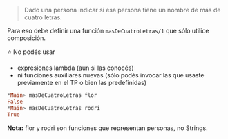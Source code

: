 > Dado una persona indicar si esa persona tiene un nombre de más de cuatro letras.

Para eso debe definir una función `masDeCuatroLetras/1` que sólo utilice composición. 

:star: No podés usar

* expresiones lambda (aun si las conocés)
* ni funciones auxiliares nuevas (sólo podés invocar las que usaste previamente en el TP o bien las predefinidas)

``` haskell
*Main> masDeCuatroLetras flor 
False
*Main> masDeCuatroLetras rodri
True
``` 

**Nota:** flor y rodri son funciones que representan personas, no Strings.
